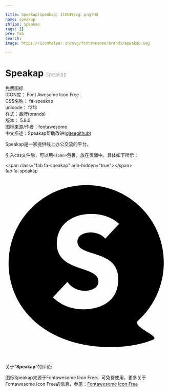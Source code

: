 ```yaml
---

title: Speakap(Speakap) ICON转svg、png下载
name: speakap
zhTips: Speakap
tags: []
pre: fab
search: 
image: https://iconhelper.cn/svg/fontawesome/brands/speakap.svg

---
```


# Speakap  <small style="font-size: 60%;font-weight: 100">Speakap</small>


<div class="detail-page">
<p>
<span><span class="badge-success badge">免费图标</span> </span>
<br/>
<span>
ICON库：
<span class="badge-secondary badge">Font Awesome Icon Free</span> 
</span>
<br/>
<span>
CSS名称：
<span class="badge-secondary badge">fa-speakap</span> 
</span>
<br/>
<span>
unicode：
<span class="badge-secondary badge">f3f3</span> 
<copy-btn content='f3f3' btn-title=""></copy-btn>
<copy-btn :content='String.fromCodePoint(parseInt("f3f3", 16))' btn-title="复制U"></copy-btn>
</span><br/><span>样式：<span class="badge-light badge">品牌(brands)</span></span>
<br/>
<span>
版本：
<span class="badge-secondary badge">5.8.0</span> 
</span>
<br/>
<span>图标来源/作者：<span class="badge-light badge">fontawesome</span></span> 
<br/>
<span class="zh-detail">中文描述：<span class="badge-primary badge">Speakap</span><span class="help-link"><span>帮助改进</span>(<a href="https://gitee.com/liuwave/icon-helper/edit/master/json/fontawesome/brands/speakap.json" target="_blank" rel="noopener noreferrer">gitee</a><a href="https://github.com/liuwave/icon-helper/edit/master/json/fontawesome/brands/speakap.json" target="_blank" rel="noopener noreferrer">github</a></span>)</span><br/>
</p>
</div><div class="description description alert alert-light">Speakap是一家提供线上办公交流的平台。</div>
<div class="alert alert-dark">
  <i class="fab fa-speakap fa-xs"></i>
  <i class="fab fa-speakap fa-sm"></i>
  <i class="fab fa-speakap fa-lg"></i>
  <i class="fab fa-speakap fa-2x"></i>
  <i class="fab fa-speakap fa-3x"></i>
  <i class="fab fa-speakap fa-5x"></i>
  <i class="fab fa-speakap fa-7x"></i>
</div>
<div>
  <p>引入css文件后，可以用<code>&lt;span&gt;</code>包裹，放在页面中。具体如下所示：    
  </p>
  <div class="alert alert-primary" style="font-size: 14px">
    &lt;span class="fab fa-speakap" aria-hidden="true"&gt;&lt;/span&gt;
    <copy-btn content='<span class="fab fa-speakap" aria-hidden="true"></span>'></copy-btn>
  </div>
  <div class="alert alert-secondary">
    <i class="fab fa-speakap"
    style="font-size: 24px"
    aria-hidden="true"></i> fab fa-speakap
    <copy-btn content="fab fa-speakap" btn-title="复制图标名称"></copy-btn>
  </div>
</div>
<div id="svg" class="svg-wrap">
<svg xmlns="http://www.w3.org/2000/svg" viewBox="0 0 448 512"><path d="M64 391.78C-15.41 303.59-8 167.42 80.64 87.64s224.8-73 304.21 15.24 72 224.36-16.64 304.14c-18.74 16.87 64 43.09 42 52.26-82.06 34.21-253.91 35-346.23-67.5zm213.31-211.6l38.5-40.86c-9.61-8.89-32-26.83-76.17-27.6-52.33-.91-95.86 28.3-96.77 80-.2 11.33.29 36.72 29.42 54.83 34.46 21.42 86.52 21.51 86 52.26-.37 21.28-26.42 25.81-38.59 25.6-3-.05-30.23-.46-47.61-24.62l-40 42.61c28.16 27 59 32.62 83.49 33.05 10.23.18 96.42.33 97.84-81 .28-15.81-2.07-39.72-28.86-56.59-34.36-21.64-85-19.45-84.43-49.75.41-23.25 31-25.37 37.53-25.26.43 0 26.62.26 39.62 17.37z"/></svg>
</div>
<detail full-name='fa-speakap'></detail>
<div class="icon-detail__container">
<p>关于“<b>Speakap</b>”的评论:</p>
</div>
<Vssue title="关于“Speakap”的评论" />    
<div><p>图标Speakap来源于Fontawesome Icon Free，可免费使用，更多关于  Fontawesome Icon Free的信息，参见：<a target="_blank" href="https://iconhelper.cn/fontawesome.html">Fontawesome Icon Free</a>
</p></div>

